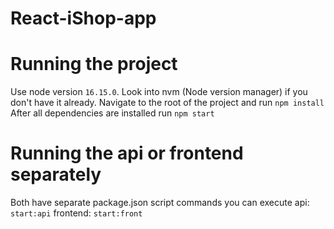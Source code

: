 # React-iShop-app

# Running the project

Use node version `16.15.0`. Look into nvm (Node version manager) if you don't have it already.
Navigate to the root of the project and run `npm install`
After all dependencies are installed run `npm start`

# Running the api or frontend separately

Both have separate package.json script commands you can execute
api: `start:api`
frontend: `start:front`